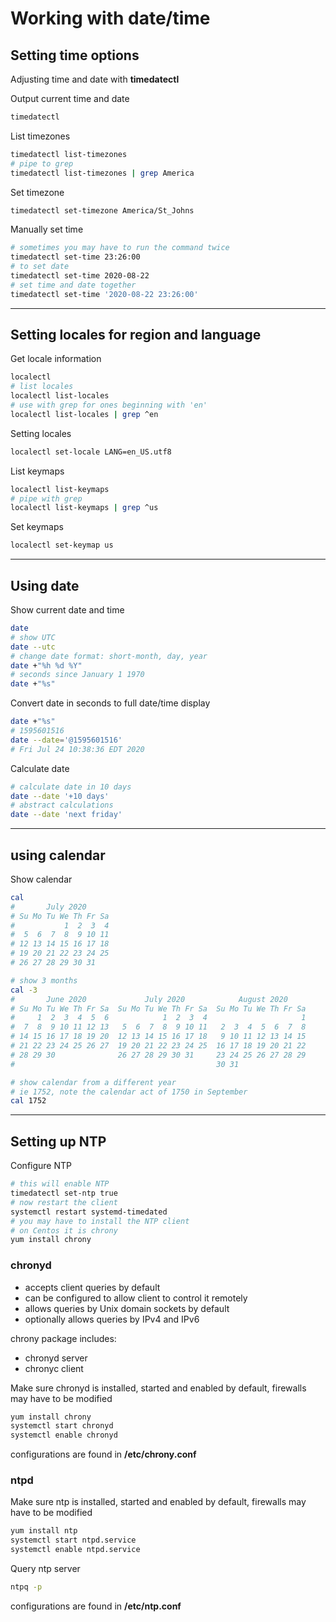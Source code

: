 # Working with date/time

## Setting time options

Adjusting time and date with **timedatectl**

Output current time and date

```sh
timedatectl
```

List timezones

```sh
timedatectl list-timezones
# pipe to grep
timedatectl list-timezones | grep America
```

Set timezone

```sh
timedatectl set-timezone America/St_Johns
```

Manually set time

```sh
# sometimes you may have to run the command twice
timedatectl set-time 23:26:00
# to set date
timedatectl set-time 2020-08-22
# set time and date together
timedatectl set-time '2020-08-22 23:26:00'
```

---

## Setting locales for region and language

Get locale information

```sh
localectl
# list locales
localectl list-locales
# use with grep for ones beginning with 'en'
localectl list-locales | grep ^en
```

Setting locales

```sh
localectl set-locale LANG=en_US.utf8
```

List keymaps

```sh
localectl list-keymaps
# pipe with grep
localectl list-keymaps | grep ^us
```

Set keymaps

```sh
localectl set-keymap us
```

---

## Using date

Show current date and time

```sh
date
# show UTC
date --utc
# change date format: short-month, day, year
date +"%h %d %Y"
# seconds since January 1 1970
date +"%s"
```

Convert date in seconds to full date/time display

```sh
date +"%s"
# 1595601516
date --date='@1595601516'
# Fri Jul 24 10:38:36 EDT 2020
```

Calculate date

```sh
# calculate date in 10 days
date --date '+10 days'
# abstract calculations
date --date 'next friday'
```

---

## using calendar

Show calendar

```sh
cal
#       July 2020
# Su Mo Tu We Th Fr Sa
#           1  2  3  4
#  5  6  7  8  9 10 11
# 12 13 14 15 16 17 18
# 19 20 21 22 23 24 25
# 26 27 28 29 30 31

# show 3 months
cal -3
#       June 2020             July 2020            August 2020
# Su Mo Tu We Th Fr Sa  Su Mo Tu We Th Fr Sa  Su Mo Tu We Th Fr Sa
#     1  2  3  4  5  6            1  2  3  4                     1
#  7  8  9 10 11 12 13   5  6  7  8  9 10 11   2  3  4  5  6  7  8
# 14 15 16 17 18 19 20  12 13 14 15 16 17 18   9 10 11 12 13 14 15
# 21 22 23 24 25 26 27  19 20 21 22 23 24 25  16 17 18 19 20 21 22
# 28 29 30              26 27 28 29 30 31     23 24 25 26 27 28 29
#                                             30 31

# show calendar from a different year
# ie 1752, note the calendar act of 1750 in September
cal 1752
```

---

## Setting up NTP

Configure NTP

```sh
# this will enable NTP
timedatectl set-ntp true
# now restart the client
systemctl restart systemd-timedated
# you may have to install the NTP client
# on Centos it is chrony
yum install chrony
```

### chronyd

- accepts client queries by default
- can be configured to allow client to control it remotely
- allows queries by Unix domain sockets by default
- optionally allows queries by IPv4 and IPv6

chrony package includes:

- chronyd server
- chronyc client

Make sure chronyd is installed, started and enabled by default, firewalls may have to be modified

```sh
yum install chrony
systemctl start chronyd
systemctl enable chronyd
```

configurations are found in **/etc/chrony.conf**

### ntpd

Make sure ntp is installed, started and enabled by default, firewalls may have to be modified


```sh
yum install ntp
systemctl start ntpd.service
systemctl enable ntpd.service
```

Query ntp server

```sh
ntpq -p
```

configurations are found in **/etc/ntp.conf**

